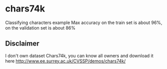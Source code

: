 # chars74k
Classifying characters example
Max accuracy on the train set is about 96%, on the validation set is about 86%   

## Disclaimer
I don't own dataset Chars74k, you can know all owners and download it here http://www.ee.surrey.ac.uk/CVSSP/demos/chars74k/

